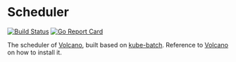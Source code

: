 # Scheduler

[![Build Status](https://travis-ci.org/volcano-sh/scheduler.svg?branch=master)](https://travis-ci.org/volcano-sh/scheduler)
[![Go Report Card](https://goreportcard.com/badge/github.com/volcano-sh/volcano)](https://goreportcard.com/report/github.com/volcano-sh/volcano)

The scheduler of [Volcano](http://github.com/volcano-sh/volcano), built based on [kube-batch](http://github.com/kubernetes-sigs/kube-batch). Reference to [Volcano](http://github.com/volcano-sh/volcano) on how to install it.
